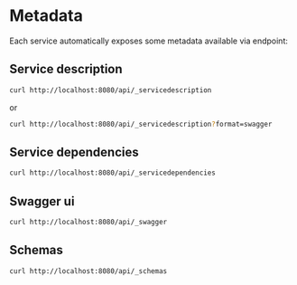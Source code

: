 # Metadata

Each service automatically exposes some metadata available via endpoint:

## Service description

```bash
curl http://localhost:8080/api/_servicedescription
```

or

```bash
curl http://localhost:8080/api/_servicedescription?format=swagger
```

## Service dependencies

```bash
curl http://localhost:8080/api/_servicedependencies
```

## Swagger ui

```bash
curl http://localhost:8080/api/_swagger
```

## Schemas

```bash
curl http://localhost:8080/api/_schemas
```


